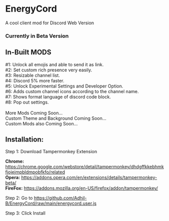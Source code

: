 # EnergyCord
A cool client mod for Discord Web Version

### **Currently in Beta Version**

## **In-Built MODS**<br />
#1: Unlock all emojis and able to send it as link.<br />
#2: Set custom rich presence very easily.<br />
#3: Resizable channel list.<br />
#4: Discord 5% more faster.<br />
#5: Unlock Experimental Settings and Developer Option.<br />
#6: Adds custom channel icons according to the channel name.<br />
#7: Shows format language of discord code block.<br />
#8: Pop out settings.<br />
<br />
More Mods Coming Soon...<br />
Custom Theme and Background Coming Soon...<br />
Custom Mods also Coming Soon...<br />

## **Installation:** <br />

Step 1: Download Tampermonkey Extension<br />

**Chrome:** https://chrome.google.com/webstore/detail/tampermonkey/dhdgffkkebhmkfjojejmpbldmpobfkfo/related <br />
**Opera:** https://addons.opera.com/en/extensions/details/tampermonkey-beta/ <br />
**FireFox:** https://addons.mozilla.org/en-US/firefox/addon/tampermonkey/ <br />

Step 2: Go to https://github.com/Adhil-B/EnergyCord/raw/main/energycord.user.js <br />

Step 3: Click Install

